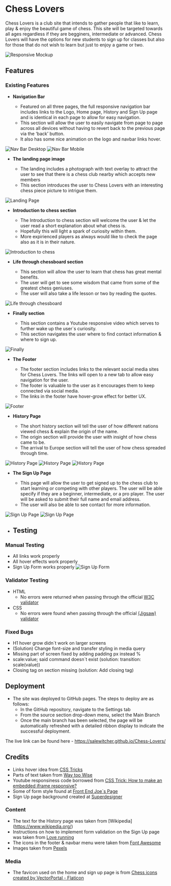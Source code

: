 # Chess Lovers

Chess Lovers is a club site that intends to gather people that like to learn, play & enjoy the beautiful game of chess. This site will be targeted towards all ages regardless if they are begginers, intermediate or advanced. Chess Lovers will have the options for new students to sign up for classes but also for those that do not wish to learn but just to enjoy a game or two.

![Responsive Mockup](media/amiresponsive_chess_lovers.png)

## Features


### Existing Features

- **Navigation Bar**

  - Featured on all three pages, the full responsive navigation bar includes links to the Logo, Home page, History and Sign Up page and is identical in each page to allow for easy navigation.
  - This section will allow the user to easily navigate from page to page across all devices without having to revert back to the previous page via the ‘back’ button.
  - It also has some nice animation on the logo and navbar links hover.

![Nav Bar Desktop](media/navbar_desktop.png)
![Nav Bar Mobile](media/navbar_mobile.png)

- **The landing page image**

  - The landing includes a photograph with text overlay to attract the user to see that there is a chess club nearby which accepts new members
  - This section introduces the user to Chess Lovers with an interesting chess piece picture to intrigue them.

![Landing Page](media/landing_page_image.png)

- **Introduction to chess section**

  - The Introduction to chess section will welcome the user & let the user read a short explanation about what chess is.
  - Hopefully this will light a spark of curiosity within them.
  - More expirienced players as always would like to check the page also as it is in their nature.

![Introduction to chess](media/chess_introduction.png)

- **Life through chessboard section**

  - This section will allow the user to learn that chess has great mental benefits.
  - The user will get to see some wisdom that came from some of the greatest chess geniuses.
  - The user will also take a life lesson or two by reading the quotes.

![Life through chessboard](media/life_chess.png)

- **Finally section**
  
  - This section contains a Youtube responsive video which serves to further wake up the user`s curiosity.
  - This section navigates the user where to find contact information & where to sign up.

![Finally](media/finally.png)

- **The Footer**

  - The footer section includes links to the relevant social media sites for Chess Lovers. The links will open to a new tab to allow easy navigation for the user.
  - The footer is valuable to the user as it encourages them to keep connected via social media.
  - The links in the footer have hover-grow effect for better UX.

![Footer](media/footer.png)

- **History Page**

  - The short history section will tell the user of how different nations viewed chess & explain the origin of the name.
  - The origin section will provide the user with insight of how chess came to be.
  - The arrival to Europe section will tell the user of how chess spreaded through time.

![History Page](media/short_history.png)
![History Page](media/origin.png)
![History Page](media/europe.png)

- **The Sign Up Page**

  - This page will allow the user to get signed up to the chess club to start learning or competing with other players. The user will be able specify if they are a beginner, intermediate, or a pro player. The user will be asked to submit their full name and email address.
  - The user will also be able to see contact for more information.

![Sign Up Page](media/signup.png)
![Sign Up Page](media/contact.png)

- ## Testing

### Manual Testing
- All links work properly
- All hover effects work properly
- Sign Up Form works properly 
![Sign Up Form](media/form.png)

### Validator Testing

- HTML
  - No errors were returned when passing through the official [W3C validator](https://validator.w3.org/nu/#textarea)
- CSS
  - No errors were found when passing through the official [(Jigsaw) validator](https://jigsaw.w3.org/css-validator/validator)

### Fixed Bugs

- H1 hover grow didn`t work on larger screens
- (Solution) Change font-size and transfer styling in media query
- Missing part of screen fixed by adding padding px instead %
- scale:value; said command doesn`t exist (solution: transition: scale(value))
- Closing tag on section missing (solution: Add closing tag)

## Deployment

- The site was deployed to GitHub pages. The steps to deploy are as follows:
  - In the GitHub repository, navigate to the Settings tab
  - From the source section drop-down menu, select the Main Branch
  - Once the main branch has been selected, the page will be automatically refreshed with a detailed ribbon display to indicate the successful deployment.

The live link can be found here - <https://salewitcher.github.io/Chess-Lovers/>

## Credits

- Links hover idea from [CSS Tricks](https://css-tricks.com/css-link-hover-effects/)
- Parts of text taken from [Way too Wise](<https://way2wise.com/chess/chess-quotes/>)
- Youtube responsiness code borrowed from [CSS Trick: How to make an embedded iframe responsive?](https://www.youtube.com/watch?v=QG7JQkeaJy4)
- Some of form style found at [Front End Joe`s Page](https://frontendjoe.com/)
- Sign Up page background created at [Superdesigner](https://superdesigner.co/tools/css-backgrounds)

### Content

- The text for the History page was taken from [Wikipedia] (<https://www.wikipedia.org/>)
- Instructions on how to implement form validation on the Sign Up page was taken from [Love running](https://learn.codeinstitute.net/courses/course-v1:CodeInstitute+LRFX101+2023_Q2/courseware/e805068059af42af87681032aa64053f/fc8bba87c52a4d91b32d1c7c28b1d79b/?child=first)
- The icons in the footer & navbar menu were taken from [Font Awesome](https://fontawesome.com/)
- Images taken from [Pexels](https://www.pexels.com/search/chess/)

### Media

- The favicon used on the home and sign up page is from [Chess icons created by VectorPortal - Flaticon](https://www.flaticon.com/free-icons/chess)



